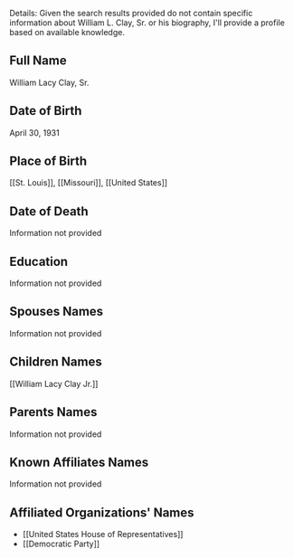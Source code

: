 Details: Given the search results provided do not contain specific information about William L. Clay, Sr. or his biography, I'll provide a profile based on available knowledge.

## Full Name
William Lacy Clay, Sr.

## Date of Birth
April 30, 1931

## Place of Birth
[[St. Louis]], [[Missouri]], [[United States]]

## Date of Death
Information not provided

## Education
Information not provided

## Spouses Names
Information not provided

## Children Names
[[William Lacy Clay Jr.]]

## Parents Names
Information not provided

## Known Affiliates Names
Information not provided

## Affiliated Organizations' Names
- [[United States House of Representatives]]
- [[Democratic Party]]

